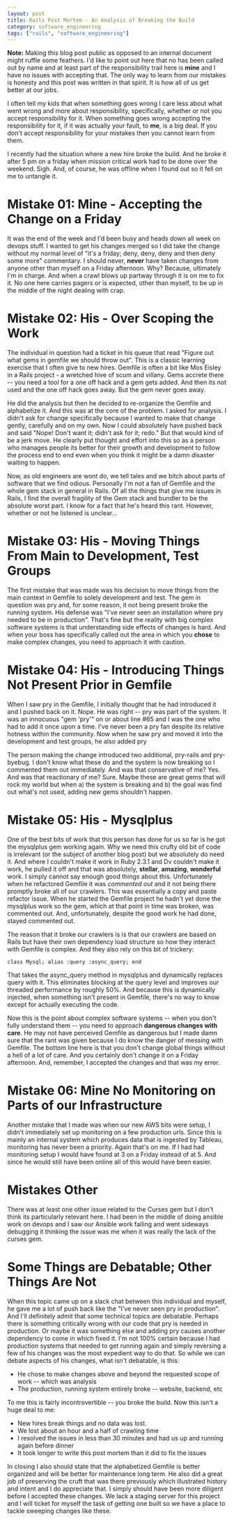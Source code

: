 ```yaml
---
layout: post
title: Rails Post Mortem - An Analysis of Breaking the Build
category: software_engineering
tags: ["rails", "software_engineering"]
---
```


**Note:** Making this blog post public as opposed to an internal document might ruffle some feathers.  I'd like to point out here that no has been called out by name and at least part of the responsibility trail here is **mine** and I have no issues with accepting that.  The only way to learn from our mistakes is honesty  and this post was written in that spirit.  It is how all of us get better at our jobs.

I often tell my kids that when something goes wrong I care less about what went wrong and more about responsibility, specifically, whether or not you accept responsibility for it.  When something goes wrong accepting the responsibility for it, if it was actually your fault, to **me**, is a big deal.  If you don't accept responsibility for your mistakes then you cannot learn from them.

I recently had the situation where a new hire broke the build.  And he broke it after 5 pm on a friday when mission critical work had to be done over the weekend. Sigh.  And, of course, he was offline when I found out so it fell on me to untangle it.

# Mistake 01: Mine - Accepting the Change on a Friday

It was the end of the week and I'd been busy and heads down all week on devops stuff.  I wanted to get his changes merged so I did take the change without my normal level of "it's a friday; deny, deny, deny and then deny some more" commentary.  I should never, **never** have taken changes from anyone other than myself on a Friday afternoon.  Why?  Because, ultimately I'm in charge.  And when a crawl blows up partway through it is on me to fix it.  No one here carries pagers or is expected, other than myself, to be up in the middle of the night dealing with crap.  

# Mistake 02: His - Over Scoping the Work

The individual in question had a ticket in his queue that read "Figure out what gems in gemfile we should throw out".  This is a classic learning exercise that I often give to new hires.  Gemfile is often a bit like Mos Eisley in a Rails project - a wretched hive of scum and villany.  Gems accrete there -- you need a tool for a one off hack and a gem gets added.  And then its not used and the one off hack goes away.  But the gem never goes away.  

He did the analysis but then he decided to re-organize the Gemfile and alphabetize it.  And this was at the core of the problem.  I asked for analysis.  I didn't ask for change specifically because I wanted to make that change gently, carefully and on my own.  Now I could absolutely have pushed back and said "Nope!  Don't want it; didn't ask for it; redo."  But that would kind of be a jerk move. He clearly put thought and effort into this so as a person who manages people its better for their growth and development to follow the process end to end even when you think it might be a damn disaster waiting to happen.

Now, as old engineers are wont do, we tell tales and we bitch about parts of software that we find odious.  Personally I'm not a fan of Gemfile and the whole gem stack in general in Rails.  Of all the things that give me issues in Rails, I find the overall fragility of the Gem stack and bundler to be the absolute worst part.  I know for a fact that he's heard this rant.  However, whether or not he listened is unclear...

# Mistake 03: His - Moving Things From Main to Development, Test Groups

The first mistake that was made was his decision to move things from the main context in Gemfile to solely development and test.  The gem in question was pry and, for some reason, it not being present broke the running system.  His defense was "I’ve never seen an installation where pry needed to be in production".  That's fine but the reality with big complex software systems is that understanding side effects of changes is hard.  And when your boss has specifically called out the area in which you **chose** to make complex changes, you need to approach it with caution.

# Mistake 04: His - Introducing Things Not Present Prior in Gemfile

When I saw pry in the Gemfile, I initially thought that he had introduced it and I pushed back on it.  Nope.  He was right -- pry was part of the system.  It was an innocuous "gem 'pry'" on or about line #65 and I was the one who had to add it once upon a time.  I've never been a pry fan despite its relative hotness within the community.  Now when he saw pry and moved it into the development and test groups, he also added pry

The person making the change introduced two additional, pry-rails and pry-byebug.  I don't know what these do and the system is now breaking so I commented them out immediately.  And was that conservative of me?  Yes.  And was that reactionary of me?  Sure.  Maybe these are great gems that will rock my world but when a) the system is breaking and b) the goal was find out what's not used, adding new gems shouldn't happen.  

# Mistake 05: His - Mysqlplus

One of the best bits of work that this person has done for us so far is he got the mysqlplus gem working again.  Why we need this crufty old bit of code is irrelevant (or the subject of another blog post) but we absolutely do need it.  And where I couldn't make it work in Ruby 2.3.1 and Dv couldn't make it work, he pulled it off and that was absolutely, **stellar**, **amazing**, **wonderful** work.  I simply cannot say enough good things about this.  Unfortunately when he refactored Gemfile it was *commented out* and it not being there promptly broke all of our crawlers.  This was essentially a copy and paste refactor issue.  When he started the Gemfile project he hadn't yet done the mysqlplus work so the gem, which at that point in time was broken, was commented out.  And, unfortunately, despite the good work he had done, stayed commented out.

The reason that it broke our crawlers is is that our crawlers are based on Rails but have their own dependency load structure so how they interact with Gemfile is complex.  And they also rely on this bit of trickery:

    class Mysql; alias :query :async_query; end

That takes the async_query method in mysqlplus and dynamically replaces query with it.  This eliminates blocking at the query level and improves our threaded performance by roughly 50%.  And because this is dynamically injected, when something isn't present in Gemfile, there's no way to know except for actually executing the code.  

Now this is the point about complex software systems -- when you don't fully understand them -- you need to approach **dangerous changes with care**.  He may not have perceived Gemfile as dangerous but I made damn sure that the rant was given because I do know the danger of messing with Gemfile.  The bottom line here is that you don't change global things without a hell of a lot of care.  And you certainly don't change it on a Friday afternoon.  And, remember, I accepted the changes and that was my error.

# Mistake 06: Mine No Monitoring on Parts of our Infrastructure

Another mistake that I made was when our new AWS bits were setup, I didn't immediately set up monitoring on a few production urls.  Since this is mainly an internal system which produces data that is ingested by Tableau, monitoring has never been a priority.  Again that's on me.  If I had had monitoring setup I would have found at 3 on a Friday instead of at 5.  And since he would still have been online all of this would have been easier.

# Mistakes Other

There was at least one other issue related to the Curses gem but I don't think its particularly relevant here.  I had been in the middle of doing ansible work on devops and I saw our Ansible work failing and went sideways debugging it thinking the issue was me when it was really the lack of the curses gem.

# Some Things are Debatable; Other Things Are Not

When this topic came up on a slack chat between this individual and myself, he gave me a lot of push back like the "I've never seen pry in production".  And I'll definitely admit that some technical topics are debatable.  Perhaps there is something critically wrong with our code that pry is needed in production.  Or maybe it was something else and adding pry causes another dependency to come in which fixed it.  I'm not 100% certain because I had production systems that needed to get running again and simply reversing a few of his changes was the most expedient way to do that.  So while we can debate aspects of his changes, what isn't debatable, is this:

* He chose to make changes above and beyond the requested scope of work -- which was analysis
* The production, running system entirely broke -- website, backend, etc

To me this is fairly incontrovertible -- you broke the build.  Now this isn't a huge deal to me:

* New hires break things and no data was lost.  
* We lost about an hour and a half of crawling time
* I resolved the issues in less than 30 minutes and had us up and running again before dinner 
* It took longer to write this post mortem than it did to fix the issues

In closing I also should state that the alphabetized Gemfile is better organized and will be better for maintenance long term.  He also did a great job of preserving the cruft that was there previously which illustrated history and intent and I do appreciate that.  I simply should have been more diligent before I accepted these changes.  We lack a staging server for this project and I will ticket for myself the task of getting one built so we have a place to tackle sweeping changes like these.